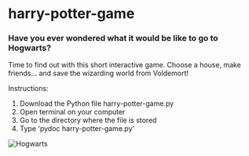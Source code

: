 # harry-potter-game

### Have you ever wondered what it would be like to go to Hogwarts? 
Time to find out with this short interactive game. Choose a house, make friends... and save the wizarding world from Voldemort!

Instructions:
1. Download the Python file harry-potter-game.py
2. Open terminal on your computer
3. Go to the directory where the file is stored
4. Type 'pydoc harry-potter-game.py'

![Hogwarts](https://cdn.pixabay.com/photo/2018/06/15/11/16/hogwarts-3476786_960_720.png)
